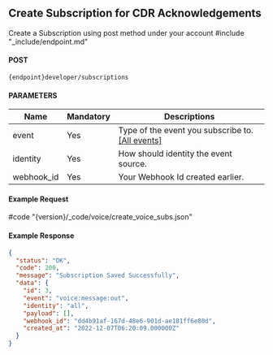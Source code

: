 ## Create Subscription for CDR Acknowledgements 

Create a Subscription using post method under your account
#include "_include/endpoint.md"

#### POST

```
{endpoint}developer/subscriptions
```

#### PARAMETERS

| Name       | Mandatory | Descriptions                          |
| ---------- | -------- | ------------------------------------- |
| event      | Yes       | Type of the event you subscribe to. [[All events]](/docs/{version}/event)   |
| identity   | Yes       | How should identity the event source. |
| webhook_id | Yes       | Your Webhook Id created earlier. |

#### Example Request

#code "{version}/_code/voice/create_voice_subs.json"

#### Example Response

```json
{
  "status": "OK",
  "code": 200,
  "message": "Subscription Saved Successfully",
  "data": {
    "id": 3,
    "event": "voice:message:out",
    "identity": "all",
    "payload": [],
    "webhook_id": "dd4b91af-167d-48e6-901d-ae181ff6e80d",
    "created_at": "2022-12-07T06:20:09.000000Z"
  }
}
```
